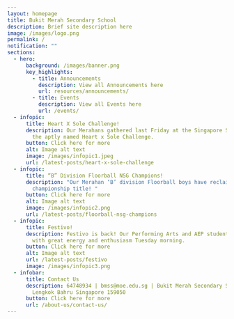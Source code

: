 ```yaml
---
layout: homepage
title: Bukit Merah Secondary School
description: Brief site description here
image: /images/logo.png
permalink: /
notification: ""
sections:
  - hero:
      background: /images/banner.png
      key_highlights:
        - title: Announcements
          description: View all Announcements here
          url: resources/announcements/
        - title: Events
          description: View all Events here
          url: /events/
  - infopic:
      title: Heart X Sole Challenge!
      description: Our Merahans gathered last Friday at the Singapore Sports Hub for
        the aptly named Heart x Sole Challenge.
      button: Click here for more
      alt: Image alt text
      image: /images/infopic1.jpeg
      url: /latest-posts/heart-x-sole-challenge
  - infopic:
      title: “B” Division Floorball NSG Champions!
      description: "Our Merahan ‘B’ division Floorball boys have reclaimed the
        championship title! "
      button: Click here for more
      alt: Image alt text
      image: /images/infopic2.png
      url: /latest-posts/floorball-nsg-champions
  - infopic:
      title: Festivo!
      description: Festivo is back! Our Performing Arts and AEP students performed
        with great energy and enthusiasm Tuesday morning.
      button: Click here for more
      alt: Image alt text
      url: /latest-posts/festivo
      image: /images/infopic3.png
  - infobar:
      title: Contact Us
      description: 64748934 | bmss@moe.edu.sg | Bukit Merah Secondary School 10
        Lengkok Bahru Singapore 159050
      button: Click here for more
      url: /about-us/contact-us/
---
```

